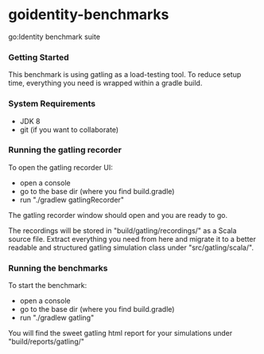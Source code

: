 # goidentity-benchmarks

go:Identity benchmark suite

### Getting Started

This benchmark is using gatling as a load-testing tool.
To reduce setup time, everything you need is wrapped within a gradle build.

### System Requirements

- JDK 8
- git (if you want to collaborate)

### Running the gatling recorder 

To open the gatling recorder UI: 
- open a console
- go to the base dir (where you find build.gradle)
- run "./gradlew gatlingRecorder"
 
The gatling recorder window should open and you are ready to go.

The recordings will be stored in "build/gatling/recordings/" as a Scala source file.
Extract everything you need from here and migrate it to a better readable and structured
gatling simulation class under "src/gatling/scala/".

### Running the benchmarks

To start the benchmark: 
- open a console
- go to the base dir (where you find build.gradle)
- run "./gradlew gatling"

You will find the sweet gatling html report for your simulations under "build/reports/gatling/"
